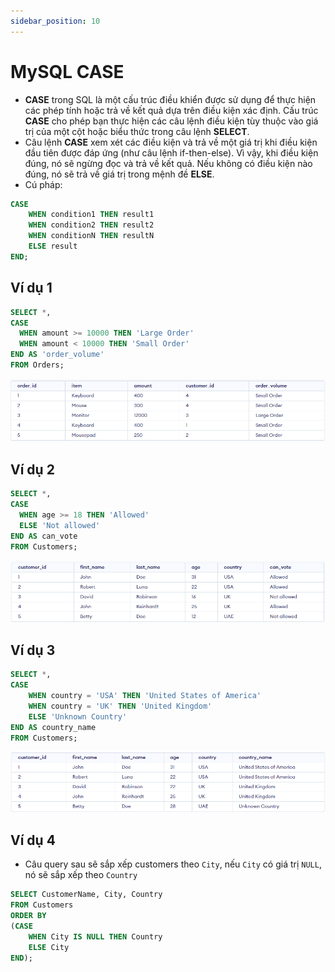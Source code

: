 ```yaml
---
sidebar_position: 10
---
```


# MySQL CASE

- **CASE** trong SQL là một cấu trúc điều khiển được sử dụng để thực hiện các phép tính hoặc trả về kết quả dựa trên điều kiện xác định. Cấu trúc **CASE** cho phép bạn thực hiện các câu lệnh điều kiện tùy thuộc vào giá trị của một cột hoặc biểu thức trong câu lệnh **SELECT**.
- Câu lệnh **CASE** xem xét các điều kiện và trả về một giá trị khi điều kiện đầu tiên được đáp ứng (như câu lệnh if-then-else). Vì vậy, khi điều kiện đúng, nó sẽ ngừng đọc và trả về kết quả. Nếu không có điều kiện nào đúng, nó sẽ trả về giá trị trong mệnh đề **ELSE**.
- Cú pháp:

```sql
CASE
    WHEN condition1 THEN result1
    WHEN condition2 THEN result2
    WHEN conditionN THEN resultN
    ELSE result
END;
```

## Ví dụ 1

```sql
SELECT *,
CASE
  WHEN amount >= 10000 THEN 'Large Order'
  WHEN amount < 10000 THEN 'Small Order'
END AS 'order_volume'
FROM Orders;
```

![1706975377647](image/sql-case/1706975377647.png)

## Ví dụ 2

```sql
SELECT *,
CASE
  WHEN age >= 18 THEN 'Allowed'
  ELSE 'Not allowed'
END AS can_vote
FROM Customers;
```

![1706975532979](image/sql-case/1706975532979.png)

## Ví dụ 3

```sql
SELECT *,
CASE
    WHEN country = 'USA' THEN 'United States of America'
    WHEN country = 'UK' THEN 'United Kingdom'
    ELSE 'Unknown Country'
END AS country_name
FROM Customers;
```

![1706975660509](image/sql-case/1706975660509.png)

## Ví dụ 4

- Câu query sau sẽ sắp xếp customers theo `City`, nếu `City` có giá trị `NULL`, nó sẽ sắp xếp theo `Country`

```sql
SELECT CustomerName, City, Country
FROM Customers
ORDER BY
(CASE
    WHEN City IS NULL THEN Country
    ELSE City
END);
```
